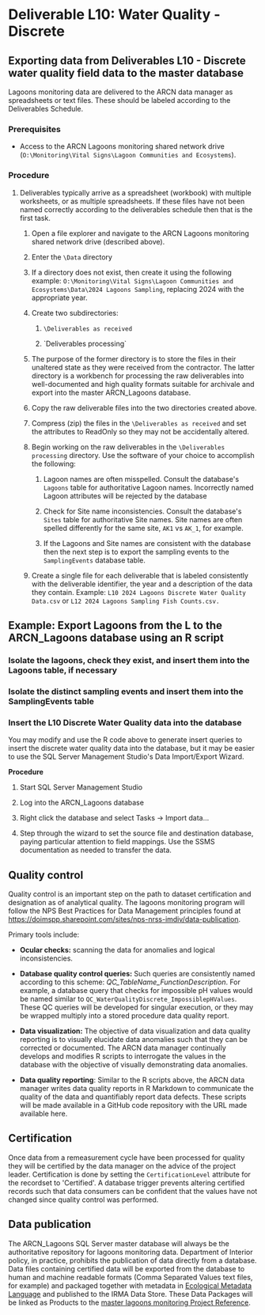 

# Deliverable L10: Water Quality - Discrete

## Exporting data from Deliverables L10 - Discrete water quality field data to the master database

Lagoons monitoring data are delivered to the ARCN data manager as spreadsheets or text files. These should be labeled according to the Deliverables Schedule.

### Prerequisites

-   Access to the ARCN Lagoons monitoring shared network drive (`O:\Monitoring\Vital Signs\Lagoon Communities and Ecosystems`).

### Procedure

1.  Deliverables typically arrive as a spreadsheet (workbook) with multiple worksheets, or as multiple spreadsheets. If these files have not been named correctly according to the deliverables schedule then that is the first task.

    1.  Open a file explorer and navigate to the ARCN Lagoons monitoring shared network drive (described above).

    2.  Enter the `\Data` directory

    3.  If a directory does not exist, then create it using the following example: `O:\Monitoring\Vital Signs\Lagoon Communities and Ecosystems\Data\2024 Lagoons Sampling`, replacing 2024 with the appropriate year.

    4.  Create two subdirectories:

        1.  `\Deliverables as received`

        2.  \`Deliverables processing\`

    5.  The purpose of the former directory is to store the files in their unaltered state as they were received from the contractor. The latter directory is a workbench for processing the raw deliverables into well-documented and high quality formats suitable for archivale and export into the master ARCN_Lagoons database.

    6.  Copy the raw deliverable files into the two directories created above.

    7.  Compress (zip) the files in the `\Deliverables as received` and set the attributes to ReadOnly so they may not be accidentally altered.

    8.  Begin working on the raw deliverables in the `\Deliverables processing` directory. Use the software of your choice to accomplish the following:

        1.  Lagoon names are often misspelled. Consult the database's `Lagoons` table for authoritative Lagoon names. Incorrectly named Lagoon attributes will be rejected by the database

        2.  Check for Site name inconsistencies. Consult the database's `Sites` table for authoritative Site names. Site names are often spelled differently for the same site, `AK1` vs `AK_1`, for example.

        3.  If the Lagoons and Site names are consistent with the database then the next step is to export the sampling events to the `SamplingEvents` database table.

    9.  Create a single file for each deliverable that is labeled consistently with the deliverable identifier, the year and a description of the data they contain. Example: `L10 2024 Lagoons Discrete Water Quality Data.csv` or `L12 2024 Lagoons Sampling Fish Counts.csv.`

## Example: Export Lagoons from the L to the ARCN_Lagoons database using an R script

### Isolate the lagoons, check they exist, and insert them into the Lagoons table, if necessary



### Isolate the distinct sampling events and insert them into the SamplingEvents table



### Insert the L10 Discrete Water Quality data into the database

You may modify and use the R code above to generate insert queries to insert the discrete water quality data into the database, but it may be easier to use the SQL Server Management Studio's Data Import/Export Wizard.

**Procedure**

1.  Start SQL Server Management Studio

2.  Log into the ARCN_Lagoons database

3.  Right click the database and select Tasks -\> Import data...

4.  Step through the wizard to set the source file and destination database, paying particular attention to field mappings. Use the SSMS documentation as needed to transfer the data.

## Quality control

Quality control is an important step on the path to dataset certification and designation as of analytical quality. The lagoons monitoring program will follow the NPS Best Practices for Data Management principles found at <https://doimspp.sharepoint.com/sites/nps-nrss-imdiv/data-publication>.

Primary tools include:

-   **Ocular checks:** scanning the data for anomalies and logical inconsistencies.

-   **Database quality control queries:** Such queries are consistently named according to this scheme: *QC_TableName_FunctionDescription*. For example, a database query that checks for impossible pH values would be named similar to `QC_WaterQualityDiscrete_ImpossiblepHValues`. These QC queries will be developed for singular execution, or they may be wrapped multiply into a stored procedure data quality report.

-   **Data visualization:** The objective of data visualization and data quality reporting is to visually elucidate data anomalies such that they can be corrected or documented. The ARCN data manager continually develops and modifies R scripts to interrogate the values in the database with the objective of visually demonstrating data anomalies.

-   **Data quality reporting**: Similar to the R scripts above, the ARCN data manager writes data quality reports in R Markdown to communicate the quality of the data and quantifiably report data defects. These scripts will be made available in a GitHub code repository with the URL made available here.

## Certification

Once data from a remeasurement cycle have been processed for quality they will be certified by the data manager on the advice of the project leader. Certification is done by setting the `CertificationLevel` attribute for the recordset to 'Certified'. A database trigger prevents altering certified records such that data consumers can be confident that the values have not changed since quality control was performed.

## Data publication

The ARCN_Lagoons SQL Server master database will always be the authoritative repository for lagoons monitoring data. Department of Interior policy, in practice, prohibits the publication of data directly from a database. Data files containing certified data will be exported from the database to human and machine readable formats (Comma Separated Values text files, for example) and packaged together with metadata in [Ecological Metadata Language](https://nationalparkservice.github.io/NPSdataverse/) and published to the IRMA Data Store. These Data Packages will be linked as Products to the [master lagoons monitoring Project Reference](https://irma.nps.gov/DataStore/Reference/Profile/2216893).
